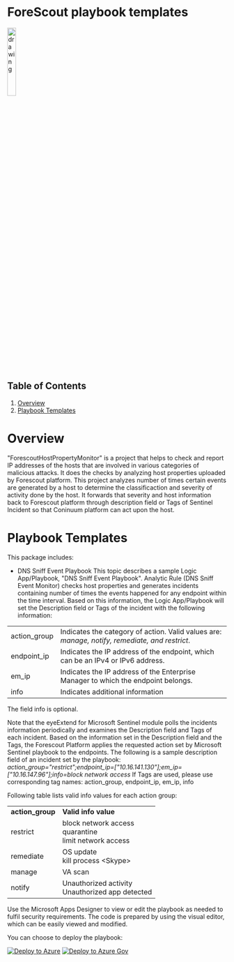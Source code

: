 # ForeScout playbook templates

<img src="./forescout-logo.png" alt="drawing" width="20%"/><br>

## Table of Contents

1. [Overview](#overview)
1. [Playbook Templates](#playbooks)

<a name="overview">

# Overview

"ForescoutHostPropertyMonitor" is a project that helps to check and report IP addresses of the hosts that are involved in various categories of malicious attacks. It does the checks by analyzing host properties uploaded by Forescout platform. This project analyzes number of times certain events are generated by a host to determine the classificaction and severity of activity done by the host. It forwards that severity and host information back to Forescout platform through description field or Tags of Sentinel Incident so that Coninuum platform can act upon the host.

<a name="playbooks">

# Playbook Templates
This package includes:

* DNS Sniff Event Playbook
This topic describes a sample Logic App/Playbook, "DNS Sniff Event Playbook".
Analytic Rule (DNS Sniff Event Monitor) checks host properties and generates incidents containing number of times the events happened for any endpoint within the time interval. Based on this information, the Logic App/Playbook will set the Description field or Tags of the incident with the following information:

<table>
<tr> <td>action_group </td> <td>Indicates the category of action. Valid values are: <em> manage, notify, remediate, and restrict</em>.</td></tr>
<tr> <td>endpoint_ip</td> <td>Indicates the IP address of the endpoint, which can be an IPv4 or IPv6 address.</td></tr>
<tr> <td>em_ip</td> <td>Indicates the IP address of the Enterprise Manager to which the endpoint belongs.</td></tr>
<tr> <td>info</td> <td> Indicates additional information</td></tr>
</table>
The field info is optional.  <br>

Note that the eyeExtend for Microsoft Sentinel module polls the incidents information periodically and examines the Description field and Tags of each incident. Based on the information set in the Description field and the Tags, the Forescout Platform applies the requested action set by Microsoft Sentinel playbook to the endpoints.
The following is a sample description field of an incident set by the playbook:
<em>action\_group="restrict";endpoint\_ip=["10.16.141.130"];em_ip=["10.16.147.96"];info=block network access</em>
If Tags are used, please use corresponding tag names: action_group, endpoint_ip, em_ip, info <br>


Following table lists valid info values for each action group:
<table>
<tr> <td><b>action_group</b></td> <td><b>Valid info value</b></td>
</tr>
<tr> <td>restrict</td> <td>block network access <br> quarantine <br> limit network access
</tr>
<tr> <td>remediate</td> <td>OS update <br> kill process &lt;Skype&gt; </td>
</tr>
<tr> <td>manage</td> <td>VA scan</td>
</tr>
<tr> <td>notify</td> <td> Unauthorized activity <br> Unauthorized app detected</td>
</tr>
</table>

Use the Microsoft Apps Designer to view or edit the playbook as needed to fulfil security requirements. The code is prepared by using the visual editor, which can be easily viewed and modified.

You can choose to deploy the playbook:

[![Deploy to Azure](https://aka.ms/deploytoazurebutton)](https://portal.azure.com/#create/Microsoft.Template/uri/https%3A%2F%2Fraw.githubusercontent.com%2FAzure%2FAzure-Sentinel%2Fmaster%2FSolutions%2FForescoutHostPropertyMonitor%2FPlaybooks%2FForescout-DNSSniffEventPlaybook.json)
[![Deploy to Azure Gov](https://aka.ms/deploytoazuregovbutton)](https://portal.azure.us/#create/Microsoft.Template/uri/https%3A%2F%2Fraw.githubusercontent.com%2FAzure%2FAzure-Sentinel%2Fmaster%2FSolutions%2FForescoutHostPropertyMonitor%2FPlaybooks%2FForescout-DNSSniffEventPlaybook.json)
